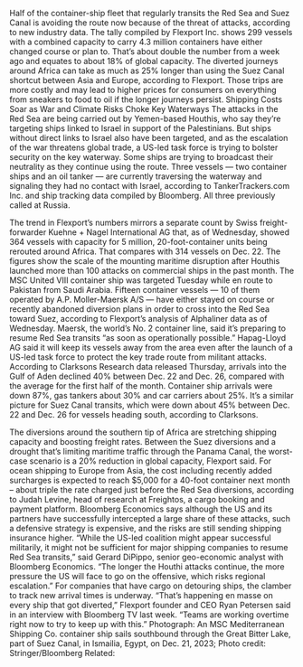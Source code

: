 Half of the container-ship fleet that regularly transits the Red Sea and Suez Canal is avoiding the route now because of the threat of attacks, according to new industry data.
The tally compiled by Flexport Inc. shows 299 vessels with a combined capacity to carry 4.3 million containers have either changed course or plan to. That’s about double the number from a week ago and equates to about 18% of global capacity.
The diverted journeys around Africa can take as much as 25% longer than using the Suez Canal shortcut between Asia and Europe, according to Flexport. Those trips are more costly and may lead to higher prices for consumers on everything from sneakers to food to oil if the longer journeys persist.
Shipping Costs Soar as War and Climate Risks Choke Key Waterways
The attacks in the Red Sea are being carried out by Yemen-based Houthis, who say they’re targeting ships linked to Israel in support of the Palestinians. But ships without direct links to Israel also have been targeted, and as the escalation of the war threatens global trade, a US-led task force is trying to bolster security on the key waterway.
Some ships are trying to broadcast their neutrality as they continue using the route. Three vessels — two container ships and an oil tanker — are currently traversing the waterway and signaling they had no contact with Israel, according to TankerTrackers.com Inc. and ship tracking data compiled by Bloomberg. All three previously called at Russia.

The trend in Flexport’s numbers mirrors a separate count by Swiss freight-forwarder Kuehne + Nagel International AG that, as of Wednesday, showed 364 vessels with capacity for 5 million, 20-foot-container units being rerouted around Africa. That compares with 314 vessels on Dec. 22.
The figures show the scale of the mounting maritime disruption after Houthis launched more than 100 attacks on commercial ships in the past month. The MSC United VIII container ship was targeted Tuesday while en route to Pakistan from Saudi Arabia.
Fifteen container vessels — 10 of them operated by A.P. Moller-Maersk A/S — have either stayed on course or recently abandoned diversion plans in order to cross into the Red Sea toward Suez, according to Flexport’s analysis of Alphaliner data as of Wednesday.
Maersk, the world’s No. 2 container line, said it’s preparing to resume Red Sea transits “as soon as operationally possible.” Hapag-Lloyd AG said it will keep its vessels away from the area even after the launch of a US-led task force to protect the key trade route from militant attacks.
According to Clarksons Research data released Thursday, arrivals into the Gulf of Aden declined 40% between Dec. 22 and Dec. 26, compared with the average for the first half of the month.
Container ship arrivals were down 87%, gas tankers about 30% and car carriers about 25%.
It’s a similar picture for Suez Canal transits, which were down about 45% between Dec. 22 and Dec. 26 for vessels heading south, according to Clarksons.

The diversions around the southern tip of Africa are stretching shipping capacity and boosting freight rates. Between the Suez diversions and a drought that’s limiting maritime traffic through the Panama Canal, the worst-case scenario is a 20% reduction in global capacity, Flexport said.
For ocean shipping to Europe from Asia, the cost including recently added surcharges is expected to reach $5,000 for a 40-foot container next month – about triple the rate charged just before the Red Sea diversions, according to Judah Levine, head of research at Freightos, a cargo booking and payment platform.
Bloomberg Economics says although the US and its partners have successfully intercepted a large share of these attacks, such a defensive strategy is expensive, and the risks are still sending shipping insurance higher.
“While the US-led coalition might appear successful militarily, it might not be sufficient for major shipping companies to resume Red Sea transits,” said Gerard DiPippo, senior geo-economic analyst with Bloomberg Economics. “The longer the Houthi attacks continue, the more pressure the US will face to go on the offensive, which risks regional escalation.”
For companies that have cargo on detouring ships, the clamber to track new arrival times is underway.
“That’s happening en masse on every ship that got diverted,” Flexport founder and CEO Ryan Petersen said in an interview with Bloomberg TV last week. “Teams are working overtime right now to try to keep up with this.”
Photograph: An MSC Mediterranean Shipping Co. container ship sails southbound through the Great Bitter Lake, part of Suez Canal, in Ismailia, Egypt, on Dec. 21, 2023; Photo credit: Stringer/Bloomberg
Related:
